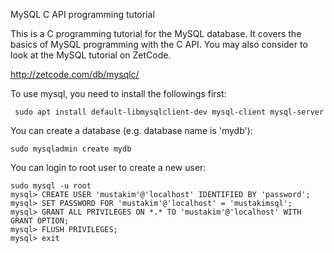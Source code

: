MySQL C API programming tutorial

This is a C programming tutorial for the MySQL database. It covers the basics of MySQL programming with the C API. You may also consider to look at the MySQL tutorial on ZetCode.

http://zetcode.com/db/mysqlc/

To use mysql, you need to install the followings first:
```dotnetcli
 sudo apt install default-libmysqlclient-dev mysql-client mysql-server
```

You can create a database (e.g. database name is 'mydb'):
```dotnetcli
sudo mysqladmin create mydb
```

You can login to root user to create a new user:
```dotnetcli
sudo mysql -u root
mysql> CREATE USER 'mustakim'@'localhost' IDENTIFIED BY 'password';
mysql> SET PASSWORD FOR 'mustakim'@'localhost' = 'mustakimsql';
mysql> GRANT ALL PRIVILEGES ON *.* TO 'mustakim'@'localhost' WITH GRANT OPTION;
mysql> FLUSH PRIVILEGES;
mysql> exit
```